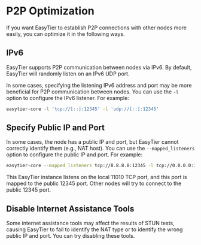 # P2P Optimization

If you want EasyTier to establish P2P connections with other nodes more easily, you can optimize it in the following ways.

## IPv6

EasyTier supports P2P communication between nodes via IPv6. By default, EasyTier will randomly listen on an IPv6 UDP port.

In some cases, specifying the listening IPv6 address and port may be more beneficial for P2P communication between nodes.
You can use the `-l` option to configure the IPv6 listener. For example:

```sh
easytier-core -l 'tcp://[::]:12345' -l 'udp://[::]:12345'
```

## Specify Public IP and Port

In some cases, the node has a public IP and port, but EasyTier cannot correctly identify them (e.g., NAT host). You can use the `--mapped_listeners` option to configure the public IP and port. For example:

```sh
easytier-core --mapped_listeners tcp://8.8.8.8:12345 -l tcp://0.0.0.0:11010
```

This EasyTier instance listens on the local 11010 TCP port, and this port is mapped to the public 12345 port. Other nodes will try to connect to the public 12345 port.

## Disable Internet Assistance Tools

Some internet assistance tools may affect the results of STUN tests, causing EasyTier to fail to identify the NAT type or to identify the wrong public IP and port. You can try disabling these tools.
